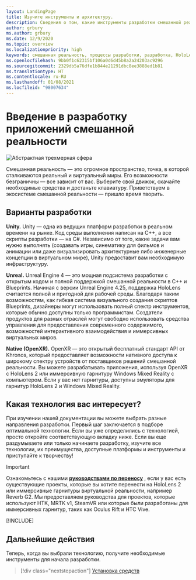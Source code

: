 ```yaml
---
layout: LandingPage
title: Изучите инструменты и архитектуру.
description: Сведения о том, какие инструменты разработки смешанной реальности вам потребуются, чтобы создавать приложения для HoloLens и иммерсивных гарнитур.
author: grbury
ms.author: grbury
ms.date: 12/9/2020
ms.topic: overview
ms.localizationpriority: high
keywords: смешанная реальность, процессы разработки, разработка, HoloLens, Unity, Unreal, DirectX, гарнитура смешанной реальности, гарнитура Windows Mixed Reality, гарнитура виртуальной реальности, что такое виртуальная реальность, что такое дополненная реальность, разработка для виртуальной реальности, разработка для дополненной реальности
ms.openlocfilehash: 9bb0f1c62315bf106a0d6d45b8a2a24203ac9296
ms.sourcegitcommit: 2329db5a76dfe1b844e21291dbc8ee3888ed1b81
ms.translationtype: HT
ms.contentlocale: ru-RU
ms.lasthandoff: 01/08/2021
ms.locfileid: "98007634"
---
```

# <a name="introduction-to-mixed-reality-development"></a>Введение в разработку приложений смешанной реальности

![Абстрактная трехмерная сфера](images/development-hero-image.png)

Смешанная реальность — это огромное пространство, точка, в которой сталкиваются реальный и виртуальный миры. Его возможности безграничны — все зависит от вас. Выберите свой движок, скачайте необходимые средства и достаньте клавиатуру. Приветствуем в экосистеме смешанной реальности — пришло время творить.

## <a name="development-options"></a>Варианты разработки

**Unity.** Unity — одна из ведущих платформ разработки в реальном времени на рынке. Код среды выполнения написан на C++, а все скрипты разработки — на C#. Независимо от того, какие задачи вам нужно выполнять (создавать игры, синематику для фильмов и анимации или даже визуализировать архитектурные либо инженерные концепции в виртуальном мире), Unity предоставит вам необходимую инфраструктуру.

**Unreal.** Unreal Engine 4 — это мощная подсистема разработки с открытым кодом и полной поддержкой смешанной реальности в C++ и Blueprints. Начиная с версии Unreal Engine 4.25, поддержка HoloLens считается полной и пригодной для рабочей среды. Благодаря таким возможностям, как гибкая система визуального создания скриптов Blueprints, дизайнеры могут использовать полный спектр инструментов, которые обычно доступны только программистам. Создатели продуктов для разных отраслей могут свободно использовать средства управления для предоставления современного содержимого, возможностей интерактивного взаимодействия и иммерсивных виртуальных миров.

**Native (OpenXR).** OpenXR — это открытый бесплатный стандарт API от Khronos, который предоставляет возможности нативного доступа к широкому спектру устройств от поставщиков решений смешанной реальности. Вы можете разрабатывать приложения, используя OpenXR с HoloLens 2 или иммерсивную гарнитуру Windows Mixed Reality с компьютером. Если у вас нет гарнитуры, доступны эмуляторы для гарнитур HoloLens 2 и Windows Mixed Reality.

## <a name="what-technology-path-are-you-interested-in"></a>Какая технология вас интересует? 

При изучении нашей документации вы можете выбрать разные направления разработки. Первый шаг заключается в подборе оптимальной технологии. Если вы уже определились с технологией, просто откройте соответствующую вкладку ниже. Если вы еще раздумываете или только начинаете разработку, изучите все технологии, их преимущества, доступные платформы и инструменты и приступайте к творчеству!

> [!IMPORTANT]
> Ознакомьтесь с нашими **[руководствами по переносу](porting-apps/porting-overview.md)** , если у вас есть существующие проекты, которые вы хотите перенести на HoloLens 2 или иммерсивные гарнитуры виртуальной реальности, например Reverb G2. Мы предоставляем руководства для проектов, которые используют HTK, MRTK v1, SteamVR или которые были разработаны для иммерсивных гарнитур, таких как Oculus Rift и HTC Vive.

[!INCLUDE[](includes/tech-path-overview.md)]

## <a name="whats-next"></a>Дальнейшие действия

Теперь, когда вы выбрали технологию, получите необходимые инструменты для начала разработки.

> [!div class="nextstepaction"]
> [Установка средств](install-the-tools.md)

<!-- 
## What would you like to do next?

:::row:::
    :::column:::
       [![Understand the basics](images/icon-lightbulb.png)](get-started-with-mr.md#understand-the-basics)<br>
        **[Understand the basics](get-started-with-mr.md#understand-the-basics)**<br>
        Get a better understanding of what defines mixed reality and how it’s being used.
    :::column-end:::
    :::column:::
        [![Become a creator](images/icon-design.jpg)](design.md)<br>
         **[Become a creator](design.md)**<br>
        Learn the basic concepts you need to begin designing and prototyping.
    :::column-end:::
    :::column:::
        [![Install the tools](images/icon-developer.jpg)](install-the-tools.md)<br>
         **[Install the tools](install-the-tools.md)**<br>
        Use the installation checklist to get the tools you need to build apps for HoloLens and mixed reality.
    :::column-end:::
    :::column:::
        [![Come to an event](images/icon-calendar.jpg)](sf-academy-events.md)<br>
         **[Come to an event](sf-academy-events.md)**<br>
        See the hardware and get a hands-on tutorial to make your first HoloLens 2 application.
    :::column-end:::
:::row-end:::
-->

